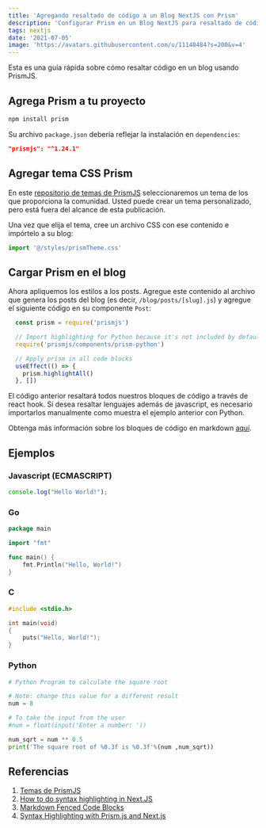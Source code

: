 ```yaml
---
title: 'Agregando resaltado de código a un Blog NextJS con Prism'
description: 'Configurar Prism en un Blog NextJS para resaltado de código'
tags: nextjs
date: '2021-07-05'
image: 'https://avatars.githubusercontent.com/u/11140484?s=200&v=4'
---
```


Esta es una guía rápida sobre cómo resaltar código en un blog usando PrismJS.

## Agrega Prism a tu proyecto

```bash
npm install prism
```

Su archivo `package.json` debería reflejar la instalación en `dependencies`:

```json
"prismjs": "^1.24.1"
```

## Agregar tema CSS Prism

En este [repositorio de temas de PrismJS](https://github.com/PrismJS/prism-themes/tree/master/themes) seleccionaremos un tema de los que proporciona la comunidad. Usted puede crear un tema personalizado, pero está fuera del alcance de esta publicación.

Una vez que elija el tema, cree un archivo CSS con ese contenido e impórtelo a su blog:

```javascript
import '@/styles/prismTheme.css'
```

## Cargar Prism en el blog

Ahora apliquemos los estilos a los posts. Agregue este contenido al archivo que genera los posts del blog (es decir, `/blog/posts/[slug].js`) y agregue el siguiente código en su componente `Post`:

```javascript
  const prism = require('prismjs')

  // Import highlighting for Python because it's not included by default
  require('prismjs/components/prism-python')

  // Apply prism in all code blocks
  useEffect(() => {
    prism.highlightAll()
  }, [])
```

El código anterior resaltará todos nuestros bloques de código a través de react hook. Si desea resaltar lenguajes además de javascript, es necesario importarlos manualmente como muestra el ejemplo anterior con Python.

Obtenga más información sobre los bloques de código en markdown [aquí](https://www.markdownguide.org/extended-syntax/#fenced-code-blocks).

## Ejemplos

### Javascript (ECMASCRIPT)

```javascript
console.log("Hello World!");
```

### Go

```go
package main

import "fmt"

func main() {
    fmt.Println("Hello, World!")
}
```

### C

```c
#include <stdio.h>

int main(void)
{
    puts("Hello, World!");
}
```

### Python

```python
# Python Program to calculate the square root

# Note: change this value for a different result
num = 8

# To take the input from the user
#num = float(input('Enter a number: '))

num_sqrt = num ** 0.5
print('The square root of %0.3f is %0.3f'%(num ,num_sqrt))
```

## Referencias

1. [Temas de PrismJS](https://github.com/PrismJS/prism-themes/tree/master/themes)
2. [How to do syntax highlighting in Next.JS](https://garbagevalue.com/blog/syntax-highlighting-next-js)
3. [Markdown Fenced Code Blocks](https://www.markdownguide.org/extended-syntax/#fenced-code-blocks)
4. [Syntax Highlighting with Prism.js and Next.js](https://mxd.codes/articles/syntax-highlighting-with-prism-and-next-js)
